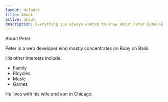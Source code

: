 ```yaml
---
layout: default
title: About
active: about
description: Everything you always wanted to know about Peter Debelak
---
```


<p class="lead">About Peter</p>

Peter is a web developer who mostly concentrates on Ruby on Rails.

His other interests include:

* Family
* Bicycles
* Music
* Games

He lives with his wife and son in Chicago.
